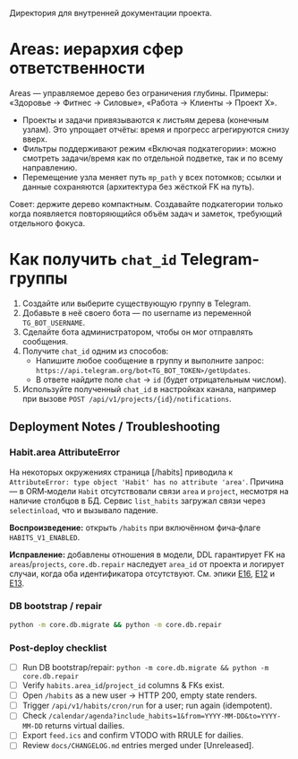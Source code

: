 Директория для внутренней документации проекта.

# Areas: иерархия сфер ответственности

Areas — управляемое дерево без ограничения глубины. Примеры: «Здоровье → Фитнес → Силовые», «Работа → Клиенты → Проект X».

- Проекты и задачи привязываются к листьям дерева (конечным узлам). Это упрощает отчёты: время и прогресс агрегируются снизу вверх.
- Фильтры поддерживают режим «Включая подкатегории»: можно смотреть задачи/время как по отдельной подветке, так и по всему направлению.
- Перемещение узла меняет путь `mp_path` у всех потомков; ссылки и данные сохраняются (архитектура без жёсткой FK на путь).

Совет: держите дерево компактным. Создавайте подкатегории только когда появляется повторяющийся объём задач и заметок, требующий отдельного фокуса.


# Как получить `chat_id` Telegram-группы

1. Создайте или выберите существующую группу в Telegram.
2. Добавьте в неё своего бота — по username из переменной `TG_BOT_USERNAME`.
3. Сделайте бота администратором, чтобы он мог отправлять сообщения.
4. Получите `chat_id` одним из способов:
   - Напишите любое сообщение в группу и выполните запрос:
     `https://api.telegram.org/bot<TG_BOT_TOKEN>/getUpdates`.
   - В ответе найдите поле `chat` → `id` (будет отрицательным числом).
5. Используйте полученный `chat_id` в настройках канала, например при вызове
   `POST /api/v1/projects/{id}/notifications`.

## Deployment Notes / Troubleshooting

### Habit.area AttributeError

На некоторых окружениях страница [/habits] приводила к `AttributeError: type object 'Habit' has no attribute 'area'`.
Причина — в ORM‑модели `Habit` отсутствовали связи `area` и `project`, несмотря на наличие столбцов в БД.
Сервис `list_habits` загружал связи через `selectinload`, что и вызывало падение.

**Воспроизведение:** открыть `/habits` при включённом фича‑флаге `HABITS_V1_ENABLED`.

**Исправление:** добавлены отношения в модели, DDL гарантирует FK на `areas`/`projects`,
`core.db.repair` наследует `area_id` от проекта и логирует случаи, когда оба идентификатора отсутствуют.
См. эпики [E16](./BACKLOG.md#e16-habits), [E12](./BACKLOG.md#e12-calendaralarms-fusion-сегодня--общий-список)
и [E13](./BACKLOG.md#e13-tasks--time-para-first).

### DB bootstrap / repair

```bash
python -m core.db.migrate && python -m core.db.repair
```

### Post-deploy checklist

- [ ] Run DB bootstrap/repair: `python -m core.db.migrate && python -m core.db.repair`
- [ ] Verify `habits.area_id`/`project_id` columns & FKs exist.
- [ ] Open `/habits` as a new user → HTTP 200, empty state renders.
- [ ] Trigger `/api/v1/habits/cron/run` for a user; run again (idempotent).
- [ ] Check `/calendar/agenda?include_habits=1&from=YYYY-MM-DD&to=YYYY-MM-DD` returns virtual dailies.
- [ ] Export `feed.ics` and confirm VTODO with RRULE for dailies.
- [ ] Review `docs/CHANGELOG.md` entries merged under [Unreleased].
